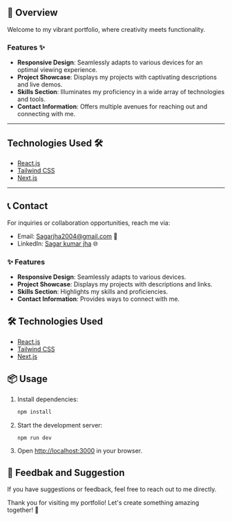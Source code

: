 ## 🚀 Overview

Welcome to my vibrant portfolio, where creativity meets functionality.

### Features ✨

- **Responsive Design**: Seamlessly adapts to various devices for an optimal viewing experience.
- **Project Showcase**: Displays my projects with captivating descriptions and live demos.
- **Skills Section**: Illuminates my proficiency in a wide array of technologies and tools.
- **Contact Information**: Offers multiple avenues for reaching out and connecting with me.

---

## Technologies Used 🛠️

- [React.js](https://reactjs.org/)
- [Tailwind CSS](https://tailwindcss.com/)
- [Next.js](https://nextjs.org/)

---

## 📞 Contact

For inquiries or collaboration opportunities, reach me via:
- Email: [Sagarjha2004@gmail.com](mailto:sagarjha2004@gmail.com) 📧
- LinkedIn: [Sagar kumar jha](https://www.linkedin.com/in/sagar-kumar-jha-237405240/ ) 🌐


### ✨ Features

- **Responsive Design**: Seamlessly adapts to various devices.
- **Project Showcase**: Displays my projects with descriptions and links.
- **Skills Section**: Highlights my skills and proficiencies.
- **Contact Information**: Provides ways to connect with me.

## 🛠️ Technologies Used

- [React.js](https://reactjs.org/)
- [Tailwind CSS](https://tailwindcss.com/)
- [Next.js](https://nextjs.org/)

## 📦 Usage

1. Install dependencies:
   ```bash
   npm install
   ```

2. Start the development server:
   ```bash
   npm run dev
   ```

3. Open [http://localhost:3000](http://localhost:3000) in your browser.


## 🤝 Feedbak and Suggestion

If you have suggestions or feedback, feel free to reach out to me directly.


Thank you for visiting my portfolio! Let's create something amazing together! 🌟
```
